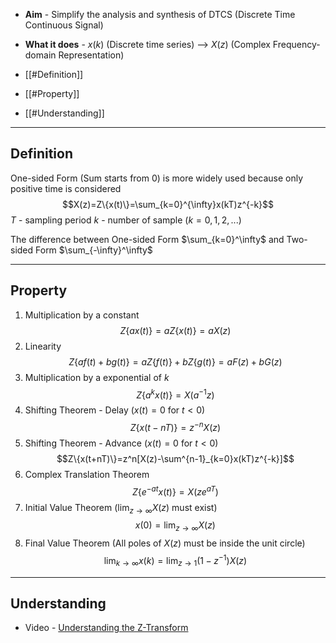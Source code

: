 + **Aim** - Simplify the analysis and synthesis of DTCS (Discrete Time Continuous Signal)
+ **What it does** -  $x(k)$ (Discrete time series) --> $X(z)$ (Complex Frequency-domain Representation)

+ [[#Definition]]
+ [[#Property]]
+ [[#Understanding]]

---
## Definition

One-sided Form (Sum starts from 0) is more widely used because only positive time is considered
$$X(z)=Z\{x(t)\}=\sum_{k=0}^{\infty}x(kT)z^{-k}$$
$T$ - sampling period
$k$ - number of sample ($k=0,1,2,...$)

The difference between One-sided Form $\sum_{k=0}^\infty$ and Two-sided Form $\sum_{-\infty}^\infty$


---
## Property

1. Multiplication by a constant
$$Z\{ax(t)\}=aZ\{x(t)\}=aX(z)$$
2. Linearity
$$Z\{af(t)+bg(t)\}=aZ\{f(t)\}+bZ\{g(t)\}=aF(z)+bG(z)$$
3. Multiplication by a exponential of $k$
$$Z\{a^kx(t)\}=X(a^{-1}z)$$
4. Shifting Theorem - Delay  ($x(t)=0$ for $t<0$)
$$Z\{x(t-nT)\}=z^{-n}X(z)$$
5. Shifting Theorem - Advance  ($x(t)=0$ for $t<0$)
$$Z\{x(t+nT)\}=z^n[X(z)-\sum^{n-1}_{k=0}x(kT)z^{-k}]$$
6. Complex Translation Theorem
$$Z\{e^{-at}x(t)\}=X(ze^{aT})$$
7. Initial Value Theorem  ($\lim_{z\to\infty}X(z)$ must exist)
$$x(0)=\lim_{z\to\infty}X(z)$$
8. Final Value Theorem  (All poles of $X(z)$ must be inside the unit circle)
$$\lim_{k\to\infty}x(k)=\lim_{z\to1}(1-z^{-1})X(z)$$
---
## Understanding

+ Video - [Understanding the Z-Transform](https://www.youtube.com/watch?v=XJRW6jamUHk)

